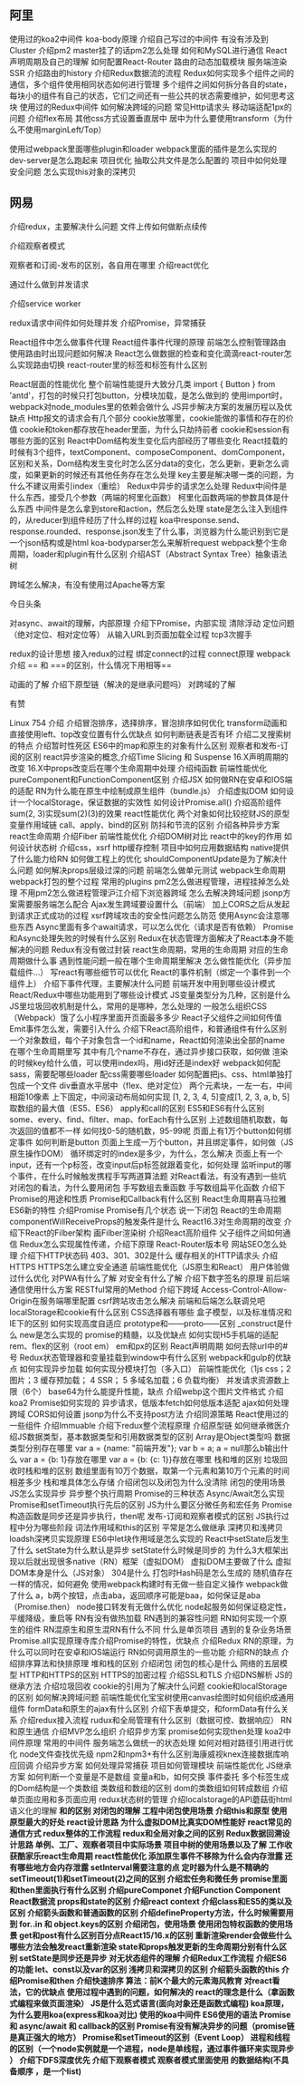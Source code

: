 

## 阿里

使用过的koa2中间件
koa-body原理
介绍自己写过的中间件
有没有涉及到Cluster
介绍pm2
master挂了的话pm2怎么处理
如何和MySQL进行通信
React声明周期及自己的理解
如何配置React-Router
路由的动态加载模块
服务端渲染SSR
介绍路由的history
介绍Redux数据流的流程
Redux如何实现多个组件之间的通信，多个组件使用相同状态如何进行管理
多个组件之间如何拆分各自的state，每块小的组件有自己的状态，它们之间还有一些公共的状态需要维护，如何思考这块
使用过的Redux中间件
如何解决跨域的问题
常见Http请求头
移动端适配1px的问题
介绍flex布局
其他css方式设置垂直居中
居中为什么要使用transform（为什么不使用marginLeft/Top） 

使用过webpack里面哪些plugin和loader
webpack里面的插件是怎么实现的
dev-server是怎么跑起来
项目优化
抽取公共文件是怎么配置的
项目中如何处理安全问题
怎么实现this对象的深拷贝

## 网易

介绍redux，主要解决什么问题
文件上传如何做断点续传




介绍观察者模式

观察者和订阅-发布的区别，各自用在哪里
介绍react优化

通过什么做到并发请求

介绍service worker

redux请求中间件如何处理并发
介绍Promise，异常捕获



React组件中怎么做事件代理
React组件事件代理的原理
前端怎么控制管理路由
使用路由时出现问题如何解决
React怎么做数据的检查和变化滴滴react-router怎么实现路由切换
react-router里的<Link>标签和<a>标签有什么区别

React层面的性能优化
整个前端性能提升大致分几类
import { Button } from 'antd'，打包的时候只打包button，分模块加载，是怎么做到的
使用import时，webpack对node_modules里的依赖会做什么
JS异步解决方案的发展历程以及优缺点
Http报文的请求会有几个部分
cookie放哪里，cookie能做的事情和存在的价值
cookie和token都存放在header里面，为什么只劫持前者
cookie和session有哪些方面的区别
React中Dom结构发生变化后内部经历了哪些变化
React挂载的时候有3个组件，textComponent、composeComponent、domComponent，区别和关系，Dom结构发生变化时怎么区分data的变化，怎么更新，更新怎么调度，如果更新的时候还有其他任务存在怎么处理
key主要是解决哪一类的问题，为什么不建议用索引index（重绘）
Redux中异步的请求怎么处理
Redux中间件是什么东西，接受几个参数（两端的柯里化函数）
柯里化函数两端的参数具体是什么东西
中间件是怎么拿到store和action，然后怎么处理
state是怎么注入到组件的，从reducer到组件经历了什么样的过程
koa中response.send、response.rounded、response.json发生了什么事，浏览器为什么能识别到它是一个json结构或是html
koa-bodyparser怎么来解析request
webpack整个生命周期，loader和plugin有什么区别
介绍AST（Abstract Syntax Tree）抽象语法树


跨域怎么解决，有没有使用过Apache等方案

今日头条

对async、await的理解，内部原理
介绍下Promise，内部实现
清除浮动
定位问题（绝对定位、相对定位等）
从输入URL到页面加载全过程
tcp3次握手

redux的设计思想
接入redux的过程
绑定connect的过程
connect原理
webpack介绍
== 和 ===的区别，什么情况下用相等==

动画的了解
介绍下原型链（解决的是继承问题吗）
对跨域的了解

有赞

Linux 754 介绍
介绍冒泡排序，选择排序，冒泡排序如何优化
transform动画和直接使用left、top改变位置有什么优缺点
如何判断链表是否有环
介绍二叉搜索树的特点
介绍暂时性死区
ES6中的map和原生的对象有什么区别
观察者和发布-订阅的区别
react异步渲染的概念,介绍Time Slicing 和 Suspense
16.X声明周期的改变
16.X中props改变后在哪个生命周期中处理
介绍纯函数
前端性能优化
pureComponent和FunctionComponent区别
介绍JSX
如何做RN在安卓和IOS端的适配
RN为什么能在原生中绘制成原生组件（bundle.js）
介绍虚拟DOM
如何设计一个localStorage，保证数据的实效性
如何设计Promise.all()
介绍高阶组件
sum(2, 3)实现sum(2)(3)的效果
react性能优化
两个对象如何比较挖财JS的原型
变量作用域链
call、apply、bind的区别
防抖和节流的区别
介绍各种异步方案
react生命周期
介绍Fiber
前端性能优化
介绍DOM树对比
react中的key的作用
如何设计状态树
介绍css，xsrf
http缓存控制
项目中如何应用数据结构
native提供了什么能力给RN
如何做工程上的优化
shouldComponentUpdate是为了解决什么问题
如何解决props层级过深的问题
前端怎么做单元测试
webpack生命周期
webpack打包的整个过程
常用的plugins
pm2怎么做进程管理，进程挂掉怎么处理
不用pm2怎么做进程管理沪江介绍下浏览器跨域
怎么去解决跨域问题
jsonp方案需要服务端怎么配合
Ajax发生跨域要设置什么（前端）
加上CORS之后从发起到请求正式成功的过程
xsrf跨域攻击的安全性问题怎么防范
使用Async会注意哪些东西
Async里面有多个await请求，可以怎么优化（请求是否有依赖）
Promise和Async处理失败的时候有什么区别
Redux在状态管理方面解决了React本身不能解决的问题
Redux有没有做过封装
react生命周期，常用的生命周期
对应的生命周期做什么事
遇到性能问题一般在哪个生命周期里解决
怎么做性能优化（异步加载组件...）
写react有哪些细节可以优化
React的事件机制（绑定一个事件到一个组件上）
介绍下事件代理，主要解决什么问题
前端开发中用到哪些设计模式
React/Redux中哪些功能用到了哪些设计模式
JS变量类型分为几种，区别是什么
JS里垃圾回收机制是什么，常用的是哪种，怎么处理的
一般怎么组织CSS（Webpack）饿了么小程序里面开页面最多多少
React子父组件之间如何传值
Emit事件怎么发，需要引入什么
介绍下React高阶组件，和普通组件有什么区别
一个对象数组，每个子对象包含一个id和name，React如何渲染出全部的name
在哪个生命周期里写
其中有几个name不存在，通过异步接口获取，如何做
渲染的时候key给什么值，可以使用index吗，用id好还是index好
webpack如何配sass，需要配哪些loader
配css需要哪些loader
如何配置把js、css、html单独打包成一个文件
div垂直水平居中（flex、绝对定位）
两个元素块，一左一右，中间相距10像素
上下固定，中间滚动布局如何实现
  [1, 2, 3, 4, 5]变成[1, 2, 3, a, b, 5]
取数组的最大值（ES5、ES6）
apply和call的区别
ES5和ES6有什么区别
some、every、find、filter、map、forEach有什么区别
上述数组随机取数，每次返回的值都不一样
如何找0-5的随机数，95-99呢
页面上有1万个button如何绑定事件
如何判断是button
页面上生成一万个button，并且绑定事件，如何做（JS原生操作DOM）
循环绑定时的index是多少，为什么，怎么解决
页面上有一个input，还有一个p标签，改变input后p标签就跟着变化，如何处理
监听input的哪个事件，在什么时候触发携程手写两道算法题
对React看法，有没有遇到一些坑
对闭包的看法，为什么要用闭包
手写数组去重函数
手写数组扁平化函数
介绍下Promise的用途和性质
Promise和Callback有什么区别
React生命周期喜马拉雅ES6新的特性
介绍Promise
Promise有几个状态
说一下闭包
React的生命周期
componentWillReceiveProps的触发条件是什么
React16.3对生命周期的改变
介绍下React的Filber架构
画Filber渲染树
介绍React高阶组件
父子组件之间如何通信
Redux怎么实现属性传递，介绍下原理
React-Router版本号
网站SEO怎么处理
介绍下HTTP状态码
403、301、302是什么
缓存相关的HTTP请求头
介绍HTTPS
HTTPS怎么建立安全通道
前端性能优化（JS原生和React）
用户体验做过什么优化
对PWA有什么了解
对安全有什么了解
介绍下数字签名的原理
前后端通信使用什么方案
RESTful常用的Method
介绍下跨域
Access-Control-Allow-Origin在服务端哪里配置
csrf跨站攻击怎么解决
前端和后端怎么联调兑吧localStorage和cookie有什么区别
CSS选择器有哪些
盒子模型，以及标准情况和IE下的区别
如何实现高度自适应
prototype和——proto——区别
_construct是什么
new是怎么实现的
promise的精髓，以及优缺点
如何实现H5手机端的适配
rem、flex的区别（root em）
em和px的区别
React声明周期
如何去除url中的#号
Redux状态管理器和变量挂载到window中有什么区别
webpack和gulp的优缺点
如何实现异步加载
如何实现分模块打包（多入口）
前端性能优化（1js css；2 图片；3 缓存预加载； 4 SSR； 5 多域名加载；6 负载均衡）
并发请求资源数上限（6个）
base64为什么能提升性能，缺点
介绍webp这个图片文件格式
介绍koa2
Promise如何实现的
异步请求，低版本fetch如何低版本适配
ajax如何处理跨域
CORS如何设置
jsonp为什么不支持post方法
介绍同源策略
React使用过的一些组件
介绍Immuable
介绍下redux整个流程原理
介绍原型链
如何继承微医介绍JS数据类型，基本数据类型和引用数据类型的区别
Array是Object类型吗
数据类型分别存在哪里
var a = {name: "前端开发"}; var b = a; a = null那么b输出什么
var a = {b: 1}存放在哪里
var a = {b: {c: 1}}存放在哪里
栈和堆的区别
垃圾回收时栈和堆的区别
数组里面有10万个数据，取第一个元素和第10万个元素的时间相差多少
栈和堆具体怎么存储
介绍闭包以及闭包为什么没清除
闭包的使用场景
JS怎么实现异步
异步整个执行周期
Promise的三种状态
Async/Await怎么实现
Promise和setTimeout执行先后的区别
JS为什么要区分微任务和宏任务
Promise构造函数是同步还是异步执行，then呢
发布-订阅和观察者模式的区别
JS执行过程中分为哪些阶段
词法作用域和this的区别
平常是怎么做继承
深拷贝和浅拷贝
loadsh深拷贝实现原理
ES6中let块作用域是怎么实现的
React中setState后发生了什么
setState为什么默认是异步
setState什么时候是同步的
为什么3大框架出现以后就出现很多native（RN）框架（虚拟DOM）
虚拟DOM主要做了什么
虚拟DOM本身是什么（JS对象）
304是什么
打包时Hash码是怎么生成的
随机值存在一样的情况，如何避免
使用webpack构建时有无做一些自定义操作
webpack做了什么
a，b两个按钮，点击aba，返回顺序可能是baa，如何保证是aba（Promise.then）
node接口转发有无做什么优化
node起服务如何保证稳定性，平缓降级，重启等
RN有没有做热加载
RN遇到的兼容性问题
RN如何实现一个原生的组件
RN混原生和原生混RN有什么不同
什么是单页项目
遇到的复杂业务场景
Promise.all实现原理寺库介绍Promise的特性，优缺点
介绍Redux
RN的原理，为什么可以同时在安卓和IOS端运行
RN如何调用原生的一些功能
介绍RN的缺点
介绍排序算法和快排原理
堆和栈的区别
介绍闭包
闭包的核心是什么
网络的五层模型
HTTP和HTTPS的区别
HTTPS的加密过程
介绍SSL和TLS
介绍DNS解析
JS的继承方法
介绍垃圾回收
cookie的引用为了解决什么问题
cookie和localStorage的区别
如何解决跨域问题
前端性能优化宝宝树使用canvas绘图时如何组织成通用组件
formData和原生的ajax有什么区别
介绍下表单提交，和formData有什么关系
介绍redux接入流程
rudux和全局管理有什么区别（数据可控、数据响应）
RN和原生通信
介绍MVP怎么组织
介绍异步方案
promise如何实现then处理
koa2中间件原理
常用的中间件
服务端怎么做统一的状态处理
如何对相对路径引用进行优化
node文件查找优先级
npm2和npm3+有什么区别海康威视knex连接数据库响应回调
介绍异步方案
如何处理异常捕获
项目如何管理模块
前端性能优化
JS继承方案
如何判断一个变量是不是数组
变量a和b，如何交换
事件委托
多个标签生成的Dom结构是一个类数组
类数组和数组的区别
dom的类数组如何转成数组
介绍单页面应用和多页面应用
redux状态树的管理
介绍localstorage的API蘑菇街html语义化的理解
<b>和<strong>的区别
对闭包的理解
工程中闭包使用场景
介绍this和原型
使用原型最大的好处
react设计思路
为什么虚拟DOM比真实DOM性能好
react常见的通信方式
redux整体的工作流程
redux和全局对象之间的区别
Redux数据回溯设计思路
单例、工厂、观察者项目中实际场景
项目中树的使用场景以及了解
工作收获酷家乐react生命周期
react性能优化
添加原生事件不移除为什么会内存泄露
还有哪些地方会内存泄露
setInterval需要注意的点
定时器为什么是不精确的
setTimeout(1)和setTimeout(2)之间的区别
介绍宏任务和微任务
promise里面和then里面执行有什么区别
介绍pureComponet
介绍Function Component
React数据流
props和state的区别
介绍react context
介绍class和ES5的类以及区别
介绍箭头函数和普通函数的区别
介绍defineProperty方法，什么时候需要用到
for..in 和 object.keys的区别
介绍闭包，使用场景
使用闭包特权函数的使用场景
get和post有什么区别百分点React15/16.x的区别
重新渲染render会做些什么
哪些方法会触发react重新渲染
state和props触发更新的生命周期分别有什么区别
setState是同步还是异步
对无状态组件的理解
介绍Redux工作流程
介绍ES6的功能
let、const以及var的区别
浅拷贝和深拷贝的区别
介绍箭头函数的this
介绍Promise和then
介绍快速排序
算法：前K个最大的元素海风教育
对react看法，它的优缺点
使用过程中遇到的问题，如何解决的
react的理念是什么（拿函数式编程来做页面渲染）
JS是什么范式语言(面向对象还是函数式编程)
koa原理，为什么要用koa(express和koa对比)
使用的koa中间件
ES6使用的语法
Promise 和 async/await 和 callback的区别
Promise有没有解决异步的问题（promise链是真正强大的地方）
Promise和setTimeout的区别（Event Loop）
进程和线程的区别（一个node实例就是一个进程，node是单线程，通过事件循环来实现异步
）
介绍下DFS深度优先
介绍下观察者模式
观察者模式里面使用
的数据结构(不具备顺序 ，是一个list)
